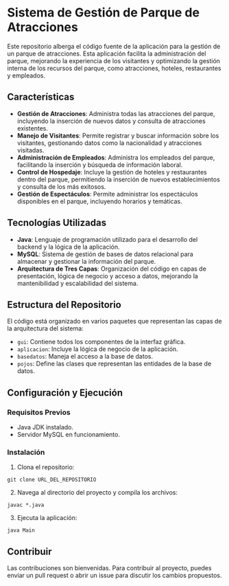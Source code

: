 # Sistema de Gestión de Parque de Atracciones

Este repositorio alberga el código fuente de la aplicación para la gestión de un parque de atracciones. Esta aplicación facilita la administración del parque, mejorando la experiencia de los visitantes y optimizando la gestión interna de los recursos del parque, como atracciones, hoteles, restaurantes y empleados.

## Características

- **Gestión de Atracciones**: Administra todas las atracciones del parque, incluyendo la inserción de nuevos datos y consulta de atracciones existentes.
- **Manejo de Visitantes**: Permite registrar y buscar información sobre los visitantes, gestionando datos como la nacionalidad y atracciones visitadas.
- **Administración de Empleados**: Administra los empleados del parque, facilitando la inserción y búsqueda de información laboral.
- **Control de Hospedaje**: Incluye la gestión de hoteles y restaurantes dentro del parque, permitiendo la inserción de nuevos establecimientos y consulta de los más exitosos.
- **Gestión de Espectáculos**: Permite administrar los espectáculos disponibles en el parque, incluyendo horarios y temáticas.

## Tecnologías Utilizadas

- **Java**: Lenguaje de programación utilizado para el desarrollo del backend y la lógica de la aplicación.
- **MySQL**: Sistema de gestión de bases de datos relacional para almacenar y gestionar la información del parque.
- **Arquitectura de Tres Capas**: Organización del código en capas de presentación, lógica de negocio y acceso a datos, mejorando la mantenibilidad y escalabilidad del sistema.

## Estructura del Repositorio

El código está organizado en varios paquetes que representan las capas de la arquitectura del sistema:

- `gui`: Contiene todos los componentes de la interfaz gráfica.
- `aplicacion`: Incluye la lógica de negocio de la aplicación.
- `basedatos`: Maneja el acceso a la base de datos.
- `pojos`: Define las clases que representan las entidades de la base de datos.

## Configuración y Ejecución

### Requisitos Previos

- Java JDK instalado.
- Servidor MySQL en funcionamiento.

### Instalación

1. Clona el repositorio:

`git clone URL_DEL_REPOSITORIO`


2. Navega al directorio del proyecto y compila los archivos:

`javac *.java`


3. Ejecuta la aplicación:

`java Main`


## Contribuir

Las contribuciones son bienvenidas. Para contribuir al proyecto, puedes enviar un pull request o abrir un issue para discutir los cambios propuestos.

